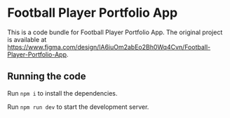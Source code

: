 
  # Football Player Portfolio App

  This is a code bundle for Football Player Portfolio App. The original project is available at https://www.figma.com/design/lA6iuOm2abEo2Bh0Wq4Cvn/Football-Player-Portfolio-App.

  ## Running the code

  Run `npm i` to install the dependencies.

  Run `npm run dev` to start the development server.
  